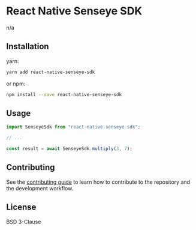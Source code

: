 # React Native Senseye SDK

n/a

## Installation

yarn:
```sh
yarn add react-native-senseye-sdk
```

or npm:
```sh
npm install --save react-native-senseye-sdk
```

## Usage

```js
import SenseyeSdk from "react-native-senseye-sdk";

// ...

const result = await SenseyeSdk.multiply(3, 7);
```

## Contributing

See the [contributing guide](CONTRIBUTING.md) to learn how to contribute to the repository and the development workflow.

## License

BSD 3-Clause
